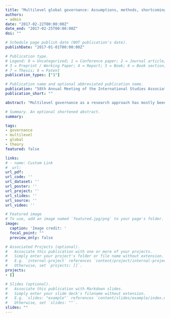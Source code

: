 ```yaml
---
title: "Multilevel global governance: Assumptions, methods, shortcomings and future directions [Paper presentation]"
authors:
- admin
date: "2017-02-22T00:00:00Z"
date_end: "2017-02-25T00:00:00Z"
doi: ""

# Schedule page publish date (NOT publication's date).
publishDate: "2017-01-01T00:00:00Z"

# Publication type.
# Legend: 0 = Uncategorized; 1 = Conference paper; 2 = Journal article;
# 3 = Preprint / Working Paper; 4 = Report; 5 = Book; 6 = Book section;
# 7 = Thesis; 8 = Patent
publication_types: ["1"]

# Publication name and optional abbreviated publication name.
publication: "58th Annual Meeting of the International Studies Association (ISA), Baltimore, MD"
publication_short: ""

abstract: "Multilevel governance as a research approach has mostly been applied to explain governance problématiques surrounding the European Union or international organizations. As a general research framework in the area of IR theory, however, multilevel governance has widely been underutilized, despite the many advantages the approach offers in the empirical investigation of an increasingly complex international or global system. This is especially true in regard to the investigation of dynamic aspects and processes of global governance. This paper provides an overview of some of the core assumptions and methodologies of a multilevel global governance framework and provides examples, how existing research programs and traditions can benefit from including this approach and its methodological toolkit."

# Summary. An optional shortened abstract.
summary:

tags:
- governance
- multilevel
- global
- theory
featured: false

links:
# - name: Custom Link
#  url:
url_pdf:
url_code: ''
url_dataset: ''
url_poster: ''
url_project: ''
url_slides: ''
url_source: ''
url_video: ''

# Featured image
# To use, add an image named `featured.jpg/png` to your page's folder.
image:
  caption: 'Image credit: '
  focal_point: ""
  preview_only: false

# Associated Projects (optional).
#   Associate this publication with one or more of your projects.
#   Simply enter your project's folder or file name without extension.
#   E.g. `internal-project` references `content/project/internal-project/index.md`.
#   Otherwise, set `projects: []`.
projects:
- []

# Slides (optional).
#   Associate this publication with Markdown slides.
#   Simply enter your slide deck's filename without extension.
#   E.g. `slides: "example"` references `content/slides/example/index.md`.
#   Otherwise, set `slides: ""`.
slides: ""
---
```

